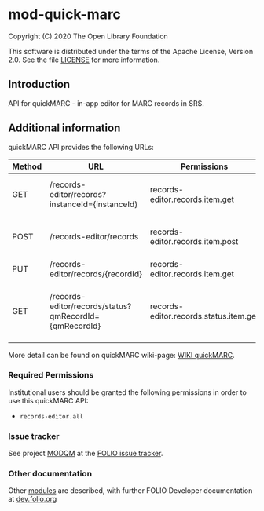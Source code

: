 # mod-quick-marc

Copyright (C) 2020 The Open Library Foundation

This software is distributed under the terms of the Apache License,
Version 2.0. See the file [LICENSE](LICENSE) for more information.

## Introduction
API for quickMARC - in-app editor for MARC records in SRS.

## Additional information
quickMARC API provides the following URLs:

|  Method | URL| Permissions  | Description  | 
|---|---|---|---|
| GET | /records-editor/records?instanceId={instanceId}  |records-editor.records.item.get   | Retrieves QuickMarc by instance's id  |
| POST| /records-editor/records|records-editor.records.item.post| Create a new MARC and Instance records|
| PUT | /records-editor/records/{recordId}  |records-editor.records.item.get   | Updates SRS record |
| GET | /records-editor/records/status?qmRecordId={qmRecordId}  |records-editor.records.status.item.get   | Retrieves status of MARC bibliographic record creation  |

More detail can be found on quickMARC wiki-page: [WIKI quickMARC](https://wiki.folio.org/pages/viewpage.action?pageId=36571766).

### Required Permissions
Institutional users should be granted the following permissions in order to use this quickMARC API:
- `records-editor.all`

### Issue tracker
See project [MODQM](https://issues.folio.org/browse/MODQM)
at the [FOLIO issue tracker](https://dev.folio.org/guidelines/issue-tracker).


### Other documentation
Other [modules](https://dev.folio.org/source-code/#server-side) are described,
with further FOLIO Developer documentation at
[dev.folio.org](https://dev.folio.org/)

